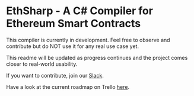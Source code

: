 # EthSharp - A C# Compiler for Ethereum Smart Contracts

This compiler is currently in development. Feel free to observe and contribute but do NOT use it for any real use case yet.

This readme will be updated as progress continues and the project comes closer to real-world usability.

If you want to contribute, join our [Slack](https://join.slack.com/t/ethsharp/shared_invite/MjM3ODAyNDc1MzM1LTE1MDQ2NjA1MzMtN2E2YjRhZGNhNQ).

Have a look at the current roadmap on Trello [here](https://trello.com/b/HI0fJRvI/development). 
